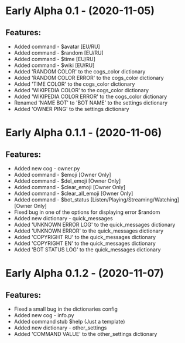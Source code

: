 # Early Alpha 0.1 - (2020-11-05)
## Features:
- Added command - $avatar [EU/RU]
- Added command - $random [EU/RU]
- Added command - $time [EU/RU]
- Added command - $wiki [EU/RU]
- Added 'RANDOM COLOR' to the cogs_color dictionary
- Added 'RANDOM COLOR ERROR' to the cogs_color dictionary
- Added 'TIME COLOR' to the cogs_color dictionary
- Added 'WIKIPEDIA COLOR' to the cogs_color dictionary
- Added 'WIKIPEDIA COLOR ERROR' to the cogs_color dictionary
- Renamed 'NAME BOT' to 'BOT NAME' to the settings dictionary
- Added 'OWNER PING' to the settings dictionary

# Early Alpha 0.1.1 - (2020-11-06)
## Features:
- Added new cog - owner.py
- Added command - $emoji [Owner Only]
- Added command - $del_emoji [Owner Only]
- Added command - $clear_emoji [Owner Only]
- Added command - $clear_all_emoji [Owner Only]
- Added command - $bot_status [Listen/Playing/Streaming/Watching] [Owner Only]
- Fixed bug in one of the options for displaying error $random
- Added new dictionary - quick_messages
- Added 'UNKNOWN ERROR LOG' to the quick_messages dictionary
- Added 'UNKNOWN ERROR' to the quick_messages dictionary
- Added 'COPYRIGHT RU' to the quick_messages dictionary
- Added 'COPYRIGHT EN' to the quick_messages dictionary
- Added 'BOT STATUS LOG' to the quick_messages dictionary

# Early Alpha 0.1.2 - (2020-11-07)
## Features:
- Fixed a small bug in the dictionaries config
- Added new cog - info.py
- Added command stub $help (Just a template)
- Added new dictionary - other_settings
- Added 'COMMAND VALUE' to the other_settings dictionary

